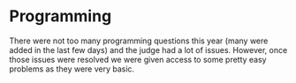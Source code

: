 # Programming

There were not too many programming questions this year \(many were added in the last few days\) and the judge had a lot of issues. However, once those issues were resolved we were given access to some pretty easy problems as they were very basic.



